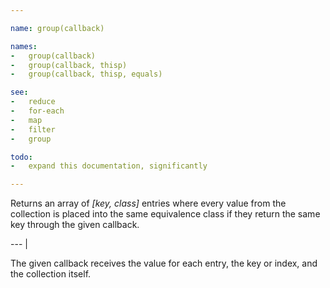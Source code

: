 ```yaml
---

name: group(callback)

names:
-   group(callback)
-   group(callback, thisp)
-   group(callback, thisp, equals)

see:
-   reduce
-   for-each
-   map
-   filter
-   group

todo:
-   expand this documentation, significantly

---
```


Returns an array of *[key, class]* entries where every value from the collection
is placed into the same equivalence class if they return the same key through
the given callback.

--- |

The given callback receives the value for each entry, the key or index, and the
collection itself.

